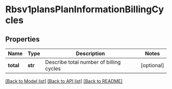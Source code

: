 # Rbsv1plansPlanInformationBillingCycles

## Properties
Name | Type | Description | Notes
------------ | ------------- | ------------- | -------------
**total** | **str** | Describe total number of billing cycles  | [optional] 

[[Back to Model list]](../README.md#documentation-for-models) [[Back to API list]](../README.md#documentation-for-api-endpoints) [[Back to README]](../README.md)


